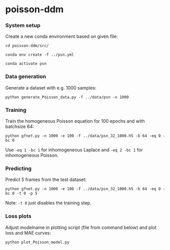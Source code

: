 # poisson-ddm

### System setup
Create a new conda environment based on given file:

`cd poisson-ddm/src/`

`conda env create -f ../psn.yml`

`conda activate psn`

### Data generation

Generate a dataset with e.g. 1000 samples:

`python generate_Poisson_data.py -f ../data/psn -n 1000`

### Training

Train the homogeneous Poisson equation for 100 epochs and with batchsize 64:

`python gfnet.py -n 1000 -e 100 -f ../data/psn_32_1000.h5 -b 64 -eq 0 -bc 0`

Use `-eq 1 -bc 1` for inhomogeneous Laplace and  `-eq 2 -bc 1` for inhomogeneous Poisson.

### Predicting

Predict 5 frames from the test dataset:

`python gfnet.py -n 1000 -e 100 -f ../data/psn_32_1000.h5 -b 64 -eq 0 -bc 0 -t 0 -p 5`

Note: `-t 0` just disables the training step.

### Loss plots

Adjust modelname in plotting script (file from command below) and plot loss and MAE curves:

`python plot_Poisson_model.py`
